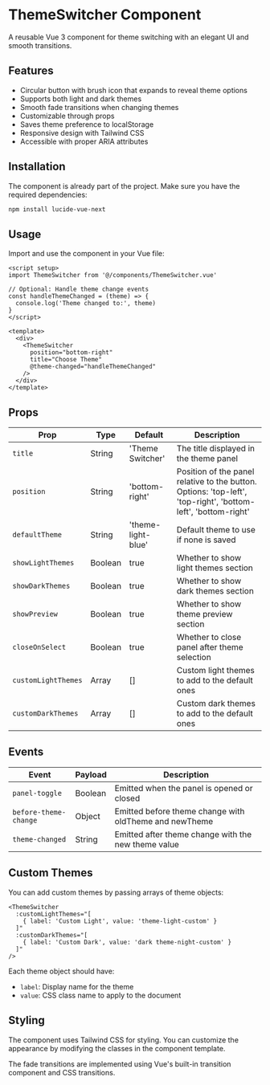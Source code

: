# ThemeSwitcher Component

A reusable Vue 3 component for theme switching with an elegant UI and smooth transitions.

## Features

- Circular button with brush icon that expands to reveal theme options
- Supports both light and dark themes
- Smooth fade transitions when changing themes
- Customizable through props
- Saves theme preference to localStorage
- Responsive design with Tailwind CSS
- Accessible with proper ARIA attributes

## Installation

The component is already part of the project. Make sure you have the required dependencies:

```bash
npm install lucide-vue-next
```

## Usage

Import and use the component in your Vue file:

```vue
<script setup>
import ThemeSwitcher from '@/components/ThemeSwitcher.vue'

// Optional: Handle theme change events
const handleThemeChanged = (theme) => {
  console.log('Theme changed to:', theme)
}
</script>

<template>
  <div>
    <ThemeSwitcher 
      position="bottom-right"
      title="Choose Theme"
      @theme-changed="handleThemeChanged"
    />
  </div>
</template>
```

## Props

| Prop | Type | Default | Description |
|------|------|---------|-------------|
| `title` | String | 'Theme Switcher' | The title displayed in the theme panel |
| `position` | String | 'bottom-right' | Position of the panel relative to the button. Options: 'top-left', 'top-right', 'bottom-left', 'bottom-right' |
| `defaultTheme` | String | 'theme-light-blue' | Default theme to use if none is saved |
| `showLightThemes` | Boolean | true | Whether to show light themes section |
| `showDarkThemes` | Boolean | true | Whether to show dark themes section |
| `showPreview` | Boolean | true | Whether to show theme preview section |
| `closeOnSelect` | Boolean | true | Whether to close panel after theme selection |
| `customLightThemes` | Array | [] | Custom light themes to add to the default ones |
| `customDarkThemes` | Array | [] | Custom dark themes to add to the default ones |

## Events

| Event | Payload | Description |
|-------|---------|-------------|
| `panel-toggle` | Boolean | Emitted when the panel is opened or closed |
| `before-theme-change` | Object | Emitted before theme change with oldTheme and newTheme |
| `theme-changed` | String | Emitted after theme change with the new theme value |

## Custom Themes

You can add custom themes by passing arrays of theme objects:

```vue
<ThemeSwitcher 
  :customLightThemes="[
    { label: 'Custom Light', value: 'theme-light-custom' }
  ]"
  :customDarkThemes="[
    { label: 'Custom Dark', value: 'dark theme-night-custom' }
  ]"
/>
```

Each theme object should have:
- `label`: Display name for the theme
- `value`: CSS class name to apply to the document

## Styling

The component uses Tailwind CSS for styling. You can customize the appearance by modifying the classes in the component template.

The fade transitions are implemented using Vue's built-in transition component and CSS transitions.